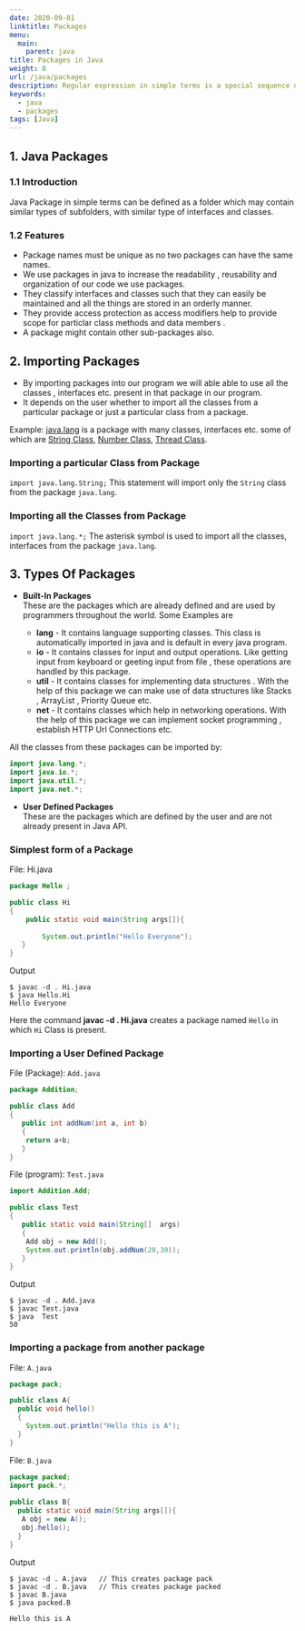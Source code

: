```yaml
---
date: 2020-09-01
linktitle: Packages
menu:
  main:
    parent: java
title: Packages in Java
weight: 8
url: /java/packages
description: Regular expression in simple terms is a special sequence of symbols and alphanumeric characters that defines a search pattern.
keywords:
  - java
  - packages
tags: [Java]  
---
```

## 1. Java Packages

### 1.1 Introduction
Java Package in simple terms can be defined as a folder which may contain similar types of subfolders, with similar type of interfaces and classes.

### 1.2 Features
- Package names must be unique as no two packages can have the same names.
- We use packages in java to increase the readability , reusability and organization of our code we use packages.
- They classify interfaces and classes such that they can easily be maintained and all the things are stored in an orderly manner.
- They provide access protection as access modifiers help to provide scope for particlar class methods and data members .
- A package might contain other sub-packages also.

## 2. Importing Packages
- By importing packages into our program we will able able to use all the classes , interfaces etc. present in that package in our program.   
- It depends on the user whether to import all the classes from a particular package or just a particular
class from a package.

Example: [java.lang](https://docs.oracle.com/javase/7/docs/api/java/lang/package-summary.html) is a package with many classes, interfaces etc. some of which are [String Class](https://docs.oracle.com/javase/7/docs/api/java/lang/String.html), [Number Class](https://docs.oracle.com/javase/7/docs/api/java/lang/Number.html), [Thread Class](https://docs.oracle.com/javase/7/docs/api/java/lang/Thread.html).

### Importing a particular Class from Package
`import java.lang.String;` This statement will import only the `String` class from the package `java.lang`.

### Importing all the Classes from Package
`import java.lang.*;` The asterisk symbol is used to import all the classes, interfaces from the package `java.lang`.

## 3. Types Of Packages

- **Built-In Packages**  
These are the packages which are already defined and are used by programmers throughout the world. Some Examples are

  - **lang** - It contains language supporting classes. This class is automatically imported in java and is default in every java program.
  - **io** - It contains classes for input and output operations. Like getting input from keyboard or geeting input from file , these operations are handled by this package.
  - **util** - It contains classes for implementing data structures . With the help of this package we can make use of data structures like Stacks , ArrayList , Priority Queue etc.
  - **net** - It contains classes which help in networking operations. With the help of this package we can implement socket programming , establish HTTP Url Connections etc.

All the classes from these packages can be imported by:

```java
import java.lang.*;
import java.io.*;
import java.util.*;
import java.net.*;
```

- **User Defined Packages**  
These are the packages which are defined by the user and are not already present in Java API.

### Simplest form of a Package

File: Hi.java
```java
package Hello ;

public class Hi
{
	public static void main(String args[]){  
    
     	System.out.println("Hello Everyone");  
   }  
}
```
Output
```
$ javac -d . Hi.java
$ java Hello.Hi
Hello Everyone
```

Here the command **javac -d . Hi.java** creates a package named `Hello` in which `Hi` Class is present.

### Importing a User Defined Package

File (Package): `Add.java`
```java
package Addition;

public class Add
{
   public int addNum(int a, int b)
   {
   	return a+b;
   }
}
```
File (program): `Test.java`
```java
import Addition.Add;

public class Test
{
   public static void main(String[]  args)
   {
  	Add obj = new Add();
  	System.out.println(obj.addNum(20,30));
   }
}
```
Output
```
$ javac -d . Add.java
$ javac Test.java
$ java  Test
50
```

### Importing a package from another package

File: `A.java`
```java
package pack; 

public class A{  
  public void hello()
  {
	System.out.println("Hello this is A");
  }  
}
```
File: `B.java`
```java
package packed;  
import pack.*;  
 
public class B{  
  public static void main(String args[]){  
   A obj = new A();  
   obj.hello();  
  }  
}
```
Output
```
$ javac -d . A.java   // This creates package pack
$ javac -d . B.java   // This creates package packed
$ javac B.java
$ java packed.B

Hello this is A
```
